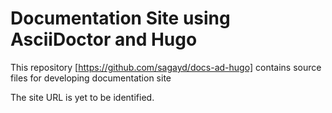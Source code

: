 # Documentation Site using AsciiDoctor and Hugo

This repository [https://github.com/sagayd/docs-ad-hugo] contains source files for developing documentation site 

The site URL is yet to be identified.
